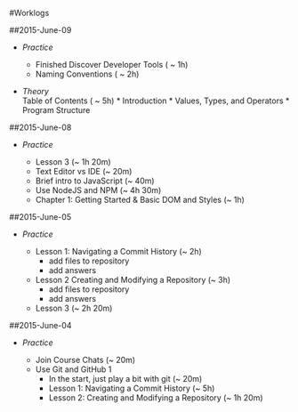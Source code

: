 #Worklogs

##2015-June-09

* *Practice*
	* Finished Discover Developer Tools ( ~ 1h)
	* Naming Conventions ( ~ 2h)

* *Theory*	
	Table of Contents ( ~ 5h)
		* Introduction
		* Values, Types, and Operators
		* Program Structure
		


##2015-June-08

* *Practice*

	* Lesson 3 (~ 1h 20m) 
	* Text Editor vs IDE (~ 20m)
	* Brief intro to JavaScript (~ 40m)
	* Use NodeJS and NPM (~ 4h 30m)
	* Chapter 1: Getting Started & Basic DOM and Styles (~ 1h)


##2015-June-05

* *Practice*
	
	* Lesson 1: Navigating a Commit History (~ 2h)
		* add files to repository
		* add answers
	* Lesson 2 Creating and Modifying a Repository (~ 3h)
		* add files to repository
		* add answers
	* Lesson 3 (~ 2h 20m)

##2015-June-04

* *Practice*

	* Join Course Chats (~ 20m)
	* Use Git and GitHub 1 
		* In the start, just play a bit with git (~ 20m)
		* Lesson 1: Navigating a Commit History (~ 5h)
		* Lesson 2: Creating and Modifying a Repository (~ 1h 20m)
